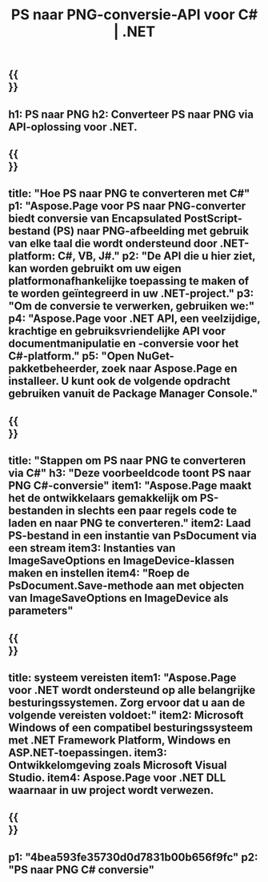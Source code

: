 ﻿---
translation: true
template: /_templates/_conversion-child-net.md
title: PS naar PNG-conversie-API voor C# |  .NET
url: /net/conversion/ps-to-png/
description: Voorbeeldcode voor conversie van PS naar PNG C#. Gebruik API-voorbeeldcode voor batch-PS-bestanden naar PNG-conversie binnen VB.NET, Asp.NET of een op .NET gebaseerde toepassing.
informat: PS
outformat: PNG
otherformats: XPS EPS
---

{{<section banner>}}
---
h1: PS naar PNG
h2: Converteer PS naar PNG via API-oplossing voor .NET.
---

{{<section overview>}}
---
title: "Hoe PS naar PNG te converteren met C#"
p1: "Aspose.Page voor PS naar PNG-converter biedt conversie van Encapsulated PostScript-bestand (PS) naar PNG-afbeelding met gebruik van elke taal die wordt ondersteund door .NET-platform: C#, VB, J#."
p2: "De API die u hier ziet, kan worden gebruikt om uw eigen platformonafhankelijke toepassing te maken of te worden geïntegreerd in uw .NET-project."
p3: "Om de conversie te verwerken, gebruiken we:"
p4: "Aspose.Page voor .NET API, een veelzijdige, krachtige en gebruiksvriendelijke API voor documentmanipulatie en -conversie voor het C#-platform."
p5: "Open NuGet-pakketbeheerder, zoek naar Aspose.Page en installeer. U kunt ook de volgende opdracht gebruiken vanuit de Package Manager Console."
---

{{<section feature1>}}
---
title: "Stappen om PS naar PNG te converteren via C#"
h3: "Deze voorbeeldcode toont PS naar PNG C#-conversie"
item1: "Aspose.Page maakt het de ontwikkelaars gemakkelijk om PS-bestanden in slechts een paar regels code te laden en naar PNG te converteren."
item2: Laad PS-bestand in een instantie van PsDocument via een stream
item3: Instanties van ImageSaveOptions en ImageDevice-klassen maken en instellen
item4: "Roep de PsDocument.Save-methode aan met objecten van ImageSaveOptions en ImageDevice als parameters"
---

{{<section feature2>}}
---
title: systeem vereisten
item1: "Aspose.Page voor .NET wordt ondersteund op alle belangrijke besturingssystemen. Zorg ervoor dat u aan de volgende vereisten voldoet:"
item2: Microsoft Windows of een compatibel besturingssysteem met .NET Framework Platform, Windows en ASP.NET-toepassingen.
item3: Ontwikkelomgeving zoals Microsoft Visual Studio.
item4: Aspose.Page voor .NET DLL waarnaar in uw project wordt verwezen.
---

{{<section gist>}}
---
p1: "4bea593fe35730d0d7831b00b656f9fc"
p2: "PS naar PNG C# conversie"
---

